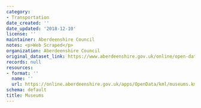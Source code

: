 ```yaml
---
category:
- Transportation
date_created: ''
date_updated: '2018-12-10'
license: ''
maintainer: Aberdeenshire Council
notes: <p>Web Scraped</p>
organization: Aberdeenshire Council
original_dataset_link: https://www.aberdeenshire.gov.uk/online/open-data/
records: null
resources:
- format: ''
  name: ''
  url: https://online.aberdeenshire.gov.uk/apps/OpenData/kml/museums.kmz
schema: default
title: Museums
---
```

